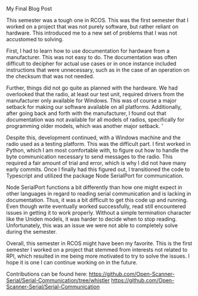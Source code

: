 My Final Blog Post

  This semester was a tough one in RCOS. This was the first semester that I worked on a project that was not 
purely software, but rather reliant on hardware. This introduced me to a new set of problems that I
was not accustomed to solving.
  
  First, I had to learn how to use documentation for hardware from a manufacturer. This was not easy to do. 
The documentation was often difficult to decipher for actual use cases or in once instance included 
instructions that were unnecessary, such as in the case of an operation on the checksum that was not needed. 

  Further, things did not go quite as planned with the hardware. We had overlooked that the radio, at 
least our test unit, required drivers from the manufacturer only available for Windows. This was of 
course a major setback for making our software available on all platforms. Additionally, after going back 
and forth with the manufacturer, I found out that documentation was not available for all models of radios, 
specifically for programming older models, which was another major setback. '

  Despite this, development continued, with a Windows machine and the radio used as a testing platform. 
This was the difficult part. I first worked in Python, which I am most comfortable with, to figure out 
how to handle the byte communication necessary to send messages to the radio. This required a fair amount 
of trial and error, which is why I did not have many early commits. Once I finally had this figured out, I 
transitioned the code to Typescript and utilized the package Node SerialPort for communication. 

  Node SerialPort functions a bit differently than how one might expect in other languages in regard to 
reading serial communication and is lacking in documentation. Thus, it was a bit difficult to get this 
code up and running. Even though write eventually worked successfully, read still encountered issues in 
getting it to work properly. Without a simple termination character like the Uniden models, it was harder 
to decide when to stop reading. Unfortunately, this was an issue we were not able to completely solve during 
the semester. 
  
  Overall, this semester in RCOS might have been my favorite. This is the first semester I worked on a 
project that stemmed from interests not related to RPI, which resulted in me being more motivated 
to try to solve the issues. I hope it is one I can continue working on in the future. 

Contributions can be found here:
https://github.com/Open-Scanner-Serial/Serial-Communication/tree/whistler
https://github.com/Open-Scanner-Serial/Serial-Communication

